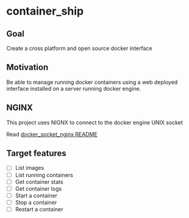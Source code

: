 # container_ship

## Goal 

Create a cross platform and open source docker interface

## Motivation

Be able to manage running docker containers using a web deployed interface installed on a server running docker engine.

## NGINX

This project uses NIGNX to connect to the docker engine UNIX socket

Read [docker_socket_nginx README](docker_socket_nginx/README.md)

## Target features

- [ ] List images
- [ ] List running containers
- [ ] Get container stats
- [ ] Get container logs
- [ ] Start a container
- [ ] Stop a container
- [ ] Restart a container